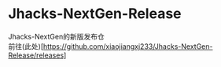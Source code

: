 # Jhacks-NextGen-Release
Jhacks-NextGen的新版发布仓<br>
前往(此处)[https://github.com/xiaojiangxj233/Jhacks-NextGen-Release/releases]
